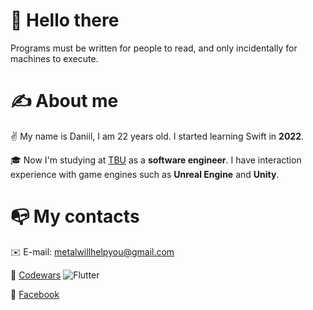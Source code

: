 # 👋 Hello there 
Programs must be written for people to read, and only incidentally for machines to execute.
# ✍️ About me
✌️ My name is Daniil, I am 22 years old. I started learning Swift in **2022**.

🎓 Now I'm studying at [TBU](https://www.utb.cz/en/) as a **software engineer**. I have interaction experience with game engines such as **Unreal Engine** and **Unity**. 

# 📭 My contacts

✉️ E-mail: metalwillhelpyou@gmail.com

🤺 [Codewars](https://www.codewars.com/users/Defile_) ![Flutter](https://www.codewars.com/users/Defile_/badges/micro)

📖 [Facebook](https://www.facebook.com/profile.php?id=100081063091898)

